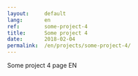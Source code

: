 ```yaml
---
layout:     default
lang:       en
ref:        some-project-4
title:      Some project 4
date:       2018-02-04
permalink:  /en/projects/some-project-4/
---
```


Some project 4 page EN
